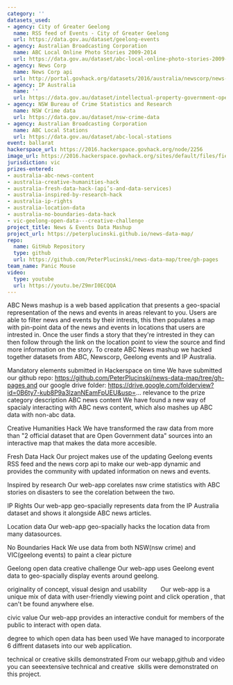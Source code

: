 ```yaml
---
category: ''
datasets_used:
- agency: City of Greater Geelong
  name: RSS feed of Events - City of Greater Geelong
  url: https://data.gov.au/dataset/geelong-events
- agency: Australian Broadcasting Corporation
  name: ABC Local Online Photo Stories 2009-2014
  url: https://data.gov.au/dataset/abc-local-online-photo-stories-2009-2014
- agency: News Corp
  name: News Corp api
  url: http://portal.govhack.org/datasets/2016/australia/newscorp/news-corp-content-api-%28capi%29-sa.html
- agency: IP Australia
  name: ''
  url: https://data.gov.au/dataset/intellectual-property-government-open-data-2016
- agency: NSW Bureau of Crime Statistics and Research
  name: NSW Crime data
  url: https://data.gov.au/dataset/nsw-crime-data
- agency: Australian Broadcasting Corporation
  name: ABC Local Stations
  url: https://data.gov.au/dataset/abc-local-stations
event: ballarat
hackerspace_url: https://2016.hackerspace.govhack.org/node/2256
image_url: https://2016.hackerspace.govhack.org/sites/default/files/field/image/logo_0.jpg
jurisdiction: vic
prizes-entered:
- australia-abc-news-content
- australia-creative-humanities-hack
- australia-fresh-data-hack-(api’s-and-data-services)
- australia-inspired-by-research-hack
- australia-ip-rights
- australia-location-data
- australia-no-boundaries-data-hack
- vic-geelong-open-data---creative-challenge
project_title: News & Events Data Mashup
project_url: https://peterplucinski.github.io/news-data-map/
repo:
  name: GitHub Repository
  type: github
  url: https://github.com/PeterPlucinski/news-data-map/tree/gh-pages
team_name: Panic Mouse
video:
  type: youtube
  url: https://youtu.be/Z9mrI0ECQQA
---
```


ABC News mashup is a web based application that presents a geo-spacial representation of the news and events in areas relevant to you.
Users are able to filter news and events by their intrests, this then populates a map with pin-point data of the news and events in locations that users are intrested in. Once the user finds a story that they're intrested in they can then follow through the link on the location point to view the source and find more information on the story.
To create ABC News mashup we hacked together datasets from ABC, Newscorp, Geelong events and IP Australia.
 

Mandatory elements submitted in Hackerspace on time
​​​​​​​We have submitted our github repo: https://github.com/PeterPlucinski/news-data-map/tree/gh-pages and our google drive folder: https://drive.google.com/folderview?id=0B6ty7-kub8P9a3lzanNEamFpUEU&usp=...
relevance to the prize category description​​​​​​​
ABC news content
We have found a new way of spacialy interacting with ABC news content, which also mashes up ABC data with non-abc data.

Creative Humanities Hack
We have transformed the raw data from more than "2 official dataset that are Open Government data" sources into an interactive map that makes the data more accesible.

Fresh Data Hack
Our project makes use of the updating Geelong events RSS feed and the news corp api to make our web-app dynamic and provides the community with updated information on news and events.

Inspired by research
Our web-app corelates nsw crime statistics with ABC stories on disasters to see the corelation between the two.

IP Rights
Our web-app geo-spacially represents data from the IP Australia dataset and shows it alongside ABC news articles.

Location data
Our web-app geo-spacially hacks the location data from many datasources.

No Boundaries Hack
We use data from both NSW(nsw crime) and VIC(geelong events) to paint a clear picture

Geelong open data creative challenge
Our web-app uses Geelong event data to geo-spacially display events around geelong.


originality of concept, visual design and usability
       Our web-app is a unique mix of data with user-friendly viewing point and click operation , that can't be found anywhere else.

civic value
Our web-app provides an interactive conduit for members of the public to interact with open data.​​​​​​​

degree to which open data has been used
We have managed to incorporate 6 diffrent datasets into our web application.

technical or creative skills demonstrated
From our webapp,github and video you can seeextensive technical and creative  skills were demonstrated on this project.